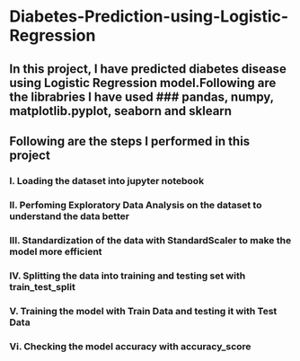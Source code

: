 # Diabetes-Prediction-using-Logistic-Regression
## In this project, I have predicted diabetes disease using Logistic Regression model.Following are the librabries I have used ### pandas, numpy, matplotlib.pyplot, seaborn and sklearn

## Following are the steps I performed in this project
### I. Loading the dataset into jupyter notebook
### II. Perfoming Exploratory Data Analysis on the dataset to understand the data better
### III. Standardization of the data with StandardScaler to make the model more efficient
### IV. Splitting the data into training and testing set with train_test_split
### V. Training the model with Train Data and testing it with Test Data
### Vi. Checking the model accuracy with accuracy_score



